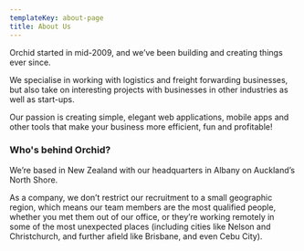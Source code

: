 ```yaml
---
templateKey: about-page
title: About Us
---
```

Orchid started in mid-2009, and we’ve been building and creating things ever since.

We specialise in working with logistics and freight forwarding businesses, but also take on interesting projects with businesses in other industries as well as start-ups.

Our passion is creating simple, elegant web applications, mobile apps and other tools that make your business more efficient, fun and profitable!

### Who's behind Orchid?

We’re based in New Zealand with our headquarters in Albany on Auckland’s North Shore.

As a company, we don’t restrict our recruitment to a small geographic region, which means our team members are the most qualified people, whether you met them out of our office, or they’re working remotely in some of the most unexpected places (including cities like Nelson and Christchurch, and further afield like Brisbane, and even Cebu City).

